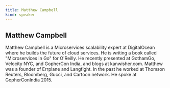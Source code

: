 ```yaml
---
title: Matthew Campbell
kind: speaker
---
```


## Matthew Campbell

Matthew Campbell is a Microservices scalability expert at DigitalOcean where he
builds the future of cloud services. He is writing a book called "Microservices
in Go" for O'Reilly. He recently presented at GothamGo, Velocity NYC, and
GopherCon India, and blogs at kanwisher.com. Matthew was a founder of Errplane
and Langfight. In the past he worked at Thomson Reuters, Bloomberg, Gucci, and
Cartoon network. He spoke at GopherConIndia 2015.
